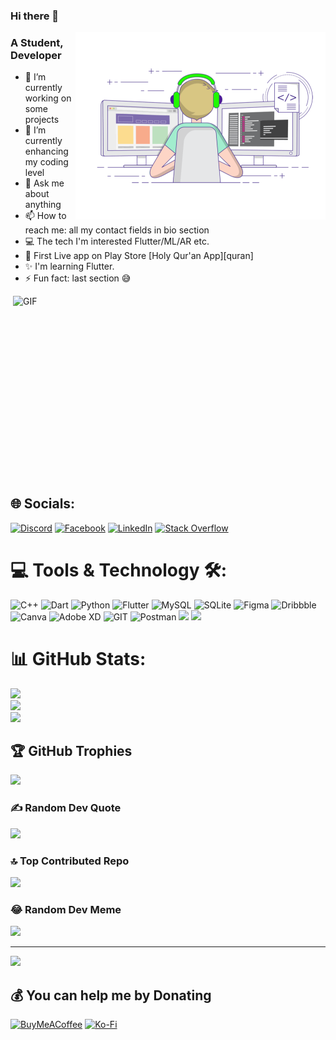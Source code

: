 ### Hi there 👋
<img align="right" alt="Coding" width="400" src="https://raw.githubusercontent.com/devSouvik/devSouvik/master/gif3.gif">
<!--
**Ibrahim58563/ibrahim58563** is a ✨ _special_ ✨ repository because its `README.md` (this file) appears on your GitHub profile.

Here are some ideas to get you started:

- 🔭 I’m currently working on ...
- 🌱 I’m currently learning ...
- 👯 I’m looking to collaborate on ...
- 🤔 I’m looking for help with ...
- 💬 Ask me about ...
- 📫 How to reach me: ...
- 😄 Pronouns: ...
- ⚡ Fun fact: ...
-->

### I'm  Ibrahim Mansour <img src="https://media.giphy.com/media/hvRJCLFzcasrR4ia7z/giphy.gif" height="25px" width="25px">
![](https://visitor-badge.glitch.me/badge?page_id=mhmzdev.mhmzdev)
<!-- <div align="center">
<p align="center">Nominate me as GitHub Star ⭐</p>

<a href="https://stars.github.com/nominate/">
    <img src="https://img.shields.io/badge/GitHub-100000?&style=for-the-badge&logo=GitHub&logoColor=white&color=fa3667" />
</a>

</div> -->

### A Student, Developer

- 🔭 I’m currently working on some projects
- 🌱 I’m currently enhancing my coding level
- 💬 Ask me about anything
- 📫 How to reach me: all my contact fields in bio section
- 💻 The tech I'm interested Flutter/ML/AR etc.
- 📱 First Live app on Play Store [Holy Qur'an App][quran]
- ✨ I'm learning Flutter.
- ⚡ Fun fact: last section 😅
<!--- 📄 Live [Portfolio][profile]-->

<img align="right" alt="GIF" src="code.gif" width="500" height="320" />




<!-- ### Languages & Tools

<code><img width=24px src="https://raw.githubusercontent.com/github/explore/80688e429a7d4ef2fca1e82350fe8e3517d3494d/topics/flutter/flutter.png"></code>
<code><img width=24px src="https://raw.githubusercontent.com/github/explore/80688e429a7d4ef2fca1e82350fe8e3517d3494d/topics/dart/dart.png"></code>
<code><img width=24px src="https://raw.githubusercontent.com/github/explore/80688e429a7d4ef2fca1e82350fe8e3517d3494d/topics/python/python.png"></code>
<code><img width=24px src="https://raw.githubusercontent.com/github/explore/80688e429a7d4ef2fca1e82350fe8e3517d3494d/topics/firebase/firebase.png"></code>
<code><img width=24px src="https://raw.githubusercontent.com/github/explore/80688e429a7d4ef2fca1e82350fe8e3517d3494d/topics/html/html.png"></code>
<code><img width=24px src="https://raw.githubusercontent.com/github/explore/80688e429a7d4ef2fca1e82350fe8e3517d3494d/topics/css/css.png"></code>
<code><img width=24px src="https://raw.githubusercontent.com/github/explore/80688e429a7d4ef2fca1e82350fe8e3517d3494d/topics/bootstrap/bootstrap.png"></code> -->

## 🌐 Socials:
[![Discord](https://img.shields.io/badge/Discord-%237289DA.svg?logo=discord&logoColor=white)](https://discord.gg/Ibrahim_Mansour#2262) [![Facebook](https://img.shields.io/badge/Facebook-%231877F2.svg?logo=Facebook&logoColor=white)](https://facebook.com/https://www.facebook.com/profile.php?id=100064525956308) [![LinkedIn](https://img.shields.io/badge/LinkedIn-%230077B5.svg?logo=linkedin&logoColor=white)](https://linkedin.com/in/https://www.linkedin.com/in/ibrahim-mansour-52146b171/) [![Stack Overflow](https://img.shields.io/badge/-Stackoverflow-FE7A16?logo=stack-overflow&logoColor=white)](https://stackoverflow.com/users/https://stackoverflow.com/users/19076207/ibrahim-mansour) 

# 💻 Tools & Technology 🛠:
![C++](https://img.shields.io/badge/c++-%2300599C.svg?style=for-the-badge&logo=c%2B%2B&logoColor=white) ![Dart](https://img.shields.io/badge/dart-%230175C2.svg?style=for-the-badge&logo=dart&logoColor=white) ![Python](https://img.shields.io/badge/python-3670A0?style=for-the-badge&logo=python&logoColor=ffdd54) ![Flutter](https://img.shields.io/badge/Flutter-%2302569B.svg?style=for-the-badge&logo=Flutter&logoColor=white) ![MySQL](https://img.shields.io/badge/mysql-%2300f.svg?style=for-the-badge&logo=mysql&logoColor=white) ![SQLite](https://img.shields.io/badge/sqlite-%2307405e.svg?style=for-the-badge&logo=sqlite&logoColor=white) 	![Figma](https://img.shields.io/badge/figma-%23F24E1E.svg?style=for-the-badge&logo=figma&logoColor=white) ![Dribbble](https://img.shields.io/badge/Dribbble-EA4C89?style=for-the-badge&logo=dribbble&logoColor=white) ![Canva](https://img.shields.io/badge/Canva-%2300C4CC.svg?style=for-the-badge&logo=Canva&logoColor=white) ![Adobe XD](https://img.shields.io/badge/Adobe%20XD-470137?style=for-the-badge&logo=Adobe%20XD&logoColor=#FF61F6) ![GIT](https://img.shields.io/badge/Git-fc6d26?style=for-the-badge&logo=git&logoColor=white) ![Postman](https://img.shields.io/badge/Postman-FF6C37?style=for-the-badge&logo=postman&logoColor=white)
<img src="https://img.shields.io/badge/Python-FFD43B?style=for-the-badge&logo=python&logoColor=darkgreen" />
<img src="https://img.shields.io/badge/firebase-ffca28?style=for-the-badge&logo=firebase&logoColor=black" />
# 📊 GitHub Stats:
![](https://github-readme-stats.vercel.app/api?username=ibrahim58563&theme=dark&hide_border=false&include_all_commits=true&count_private=true)<br/>
![](https://github-readme-streak-stats.herokuapp.com/?user=ibrahim58563&theme=dark&hide_border=false)<br/>
![](https://github-readme-stats.vercel.app/api/top-langs/?username=ibrahim58563&theme=dark&hide_border=false&include_all_commits=true&count_private=true&layout=compact)

## 🏆 GitHub Trophies
![](https://github-profile-trophy.vercel.app/?username=ibrahim58563&theme=radical&no-frame=false&no-bg=true&margin-w=4)

### ✍️ Random Dev Quote
![](https://quotes-github-readme.vercel.app/api?type=horizontal&theme=radical)

### 🔝 Top Contributed Repo
![](https://github-contributor-stats.vercel.app/api?username=ibrahim58563&limit=5&theme=dark&combine_all_yearly_contributions=true)

### 😂 Random Dev Meme
<img src='https://randommeme-five.vercel.app/' style="height: 400px;"/>

---
[![](https://visitcount.itsvg.in/api?id=ibrahim58563&icon=0&color=0)](https://visitcount.itsvg.in)

  ## 💰 You can help me by Donating
  [![BuyMeACoffee](https://img.shields.io/badge/Buy%20Me%20a%20Coffee-ffdd00?style=for-the-badge&logo=buy-me-a-coffee&logoColor=black)](https://buymeacoffee.com/ibrahimmansour) [![Ko-Fi](https://img.shields.io/badge/Ko--fi-F16061?style=for-the-badge&logo=ko-fi&logoColor=white)](https://ko-fi.com/ibrahimmansour58563) 

  
<!-- Proudly created with GPRM ( https://gprm.itsvg.in ) -->

<br>




<!-- [profile]: https://ibrahim58563.github.io/Portfolio/
